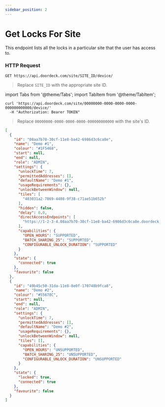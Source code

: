 ```yaml
---
sidebar_position: 2
---
```


# Get Locks For Site

This endpoint lists all the locks in a particular site that the user has access to.

### HTTP Request

`GET https://api.doordeck.com/site/SITE_ID/device/`

> Replace `SITE_ID` with the appropriate site ID.

import Tabs from '@theme/Tabs';
import TabItem from '@theme/TabItem';

<Tabs>
<TabItem value="shell" label="Request">

```shell title="CURL"
curl 'https://api.doordeck.com/site/00000000-0000-0000-0000-000000000000/device/'
  -H "Authorization: Bearer TOKEN"
```

> Replace `00000000-0000-0000-0000-000000000000` with the site's ID.

</TabItem>
<TabItem value="json" label="Response">

```json title="JSON"
[
  {
    "id": "08aa7b70-30cf-11e8-ba42-6986d3c6ca8e",
    "name": "Demo #1",
    "colour": "#1F5468",
    "start": null,
    "end": null,
    "role": "ADMIN",
    "settings": {
      "unlockTime": 7,
      "permittedAddresses": [],
      "defaultName": "Demo #1",
      "usageRequirements": {},
      "unlockBetweenWindow": null,
      "tiles": [
        "403031a2-7869-4408-9f38-c71ae51b652b"
      ],
      "hidden": false,
      "delay": 0.0,
      "directAccessEndpoints": [
        "https://1-2-3-4.08aa7b70-30cf-11e8-ba42-6986d3c6ca8e.doordeck.direct:27707/device/execute"
      ],
      "capabilities": {
        "OPEN_HOURS": "SUPPORTED",
        "BATCH_SHARING_25": "SUPPORTED",
        "CONFIGURABLE_UNLOCK_DURATION": "SUPPORTED"
      }
    },
    "state": {
      "connected": true
    },
    "favourite": false
  },
  {
    "id": "49b45c50-31da-11e8-8e0f-170748b9fca8",
    "name": "Demo #2",
    "colour": "#55678C",
    "start": null,
    "end": null,
    "role": "ADMIN",
    "settings": {
      "unlockTime": 7,
      "permittedAddresses": [],
      "defaultName": "Demo #2",
      "usageRequirements": {},
      "unlockBetweenWindow": null,
      "tiles": [],
      "capabilities": {
        "OPEN_HOURS": "UNSUPPORTED",
        "BATCH_SHARING_25": "UNSUPPORTED",
        "CONFIGURABLE_UNLOCK_DURATION": "UNSUPPORTED"
      }
    },
    "state": {
      "locked": true,
      "connected": true
    },
    "favourite": false
  }
]
```

</TabItem>
</Tabs>
